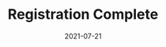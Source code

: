 ---
layout: blocks
title: Registration Complete
date: 2021-07-21
page_sections:
  - block: hero-1
    headline: <strong>Registration complete!</strong>
    content:
        <strong>In the meantime... </strong><br>
        1. Hold tight - you'll be added to a private group by October 15.<br>
        2. After you're added, submit your <strong>check-in by Sunday, October 17</strong>.<br>
        3. Email us at team@themoai.org if you have any questions.<br>
---